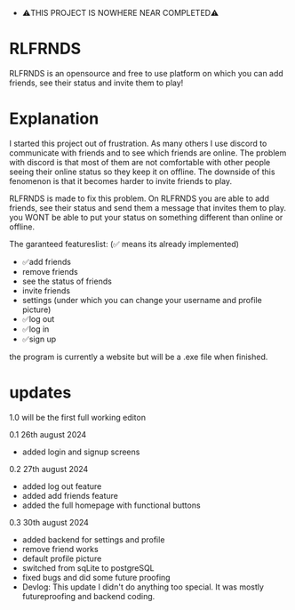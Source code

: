 - ⚠️THIS PROJECT IS NOWHERE NEAR COMPLETED⚠️


# RLFRNDS
RLFRNDS is an opensource and free to use platform on which you can add friends, see their status and invite them to play! 
# Explanation
I started this project out of frustration. As many others I use discord to communicate with friends and to see which friends are online. The problem with discord is that most of them are not comfortable with other people seeing their online status so they keep it on offline. The downside of this fenomenon is that it becomes harder to invite friends to play.

RLFRNDS is made to fix this problem. On RLFRNDS you are able to add friends, see their status and send them a message that invites them to play. you WONT be able to put your status on something different than online or offline.

The garanteed featureslist: (✅ means its already implemented)
- ✅add friends
- remove friends
- see the status of friends
- invite friends
- settings (under which you can change your username and profile picture)
- ✅log out
- ✅log in
- ✅sign up

the program is currently a website but will be a .exe file when finished.

# updates
1.0 will be the first full working editon

0.1 26th august 2024
- added login and signup screens

0.2 27th august 2024
- added log out feature
- added add friends feature
- added the full homepage with functional buttons

0.3 30th august 2024
- added backend for settings and profile
- remove friend works
- default profile picture
- switched from sqLite to postgreSQL
- fixed bugs and did some future proofing
- Devlog: This update I didn't do anything too special. It was mostly futureproofing and backend coding.
